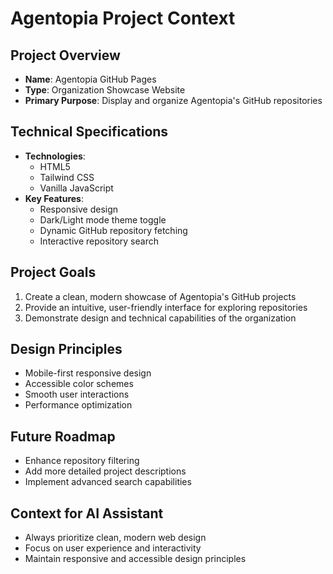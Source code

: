 # Agentopia Project Context

## Project Overview
- **Name**: Agentopia GitHub Pages
- **Type**: Organization Showcase Website
- **Primary Purpose**: Display and organize Agentopia's GitHub repositories

## Technical Specifications
- **Technologies**:
  - HTML5
  - Tailwind CSS
  - Vanilla JavaScript
- **Key Features**:
  - Responsive design
  - Dark/Light mode theme toggle
  - Dynamic GitHub repository fetching
  - Interactive repository search

## Project Goals
1. Create a clean, modern showcase of Agentopia's GitHub projects
2. Provide an intuitive, user-friendly interface for exploring repositories
3. Demonstrate design and technical capabilities of the organization

## Design Principles
- Mobile-first responsive design
- Accessible color schemes
- Smooth user interactions
- Performance optimization

## Future Roadmap
- Enhance repository filtering
- Add more detailed project descriptions
- Implement advanced search capabilities

## Context for AI Assistant
- Always prioritize clean, modern web design
- Focus on user experience and interactivity
- Maintain responsive and accessible design principles